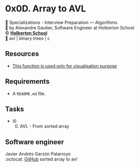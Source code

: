 # 0x0D. Array to AVL
:open_file_folder: Specializations - Interview Preparation ― Algorithms  
:bust_in_silhouette: by Alexandre Gautier, Software Engineer at Holberton School  
:copyright: **[Holberton School](https://www.holbertonschool.com/)**  
:bookmark: avl | binary trees | c

## Resources
* [This function is used only for visualisation purpose](https://github.com/holbertonschool/0x1C.c)

## Requirements
* A ```README.md``` file.

## Tasks
* [x] 0. AVL - From sorted array

## Software engineer
Javier Andrés Garzón Patarroyo  
:octocat: [GitHub](https://github.com/javierandresgp/)
sorted array to avl
